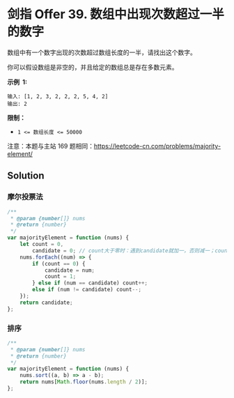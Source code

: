# 剑指 Offer 39. 数组中出现次数超过一半的数字

数组中有一个数字出现的次数超过数组长度的一半，请找出这个数字。

你可以假设数组是非空的，并且给定的数组总是存在多数元素。

**示例  1:**

```
输入: [1, 2, 3, 2, 2, 2, 5, 4, 2]
输出: 2
```

**限制：**

-   `1 <= 数组长度 <= 50000`

注意：本题与主站 169 题相同：https://leetcode-cn.com/problems/majority-element/

## Solution

### 摩尔投票法

```js
/**
 * @param {number[]} nums
 * @return {number}
 */
var majorityElement = function (nums) {
    let count = 0,
        candidate = 0; // count大于零时：遇到candidate就加一，否则减一；count为零时，设置当前数为candidate
    nums.forEach((num) => {
        if (count == 0) {
            candidate = num;
            count = 1;
        } else if (num == candidate) count++;
        else if (num != candidate) count--;
    });
    return candidate;
};
```

### 排序

```js
/**
 * @param {number[]} nums
 * @return {number}
 */
var majorityElement = function (nums) {
    nums.sort((a, b) => a - b);
    return nums[Math.floor(nums.length / 2)];
};
```
